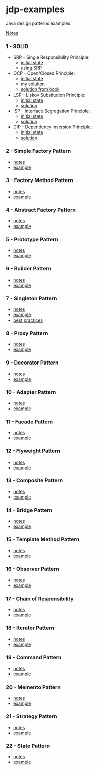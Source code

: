 # jdp-examples
Java design patterns examples.

[Notes](notes/index.md)

### 1 - SOLID
* SRP - Single Responsibility Principle: 
    * [initial state](src/main/java/learn/dp/jdpexamples/c01solid/srp/initial)
    * [using SRP](src/main/java/learn/dp/jdpexamples/c01solid/srp/usingsrp)
* OCP - Open/Closed Principle: 
    * [initial state](src/main/java/learn/dp/jdpexamples/c01solid/ocp/initial)
    * [my solution](src/main/java/learn/dp/jdpexamples/c01solid/ocp/mysolution)
    * [solution from book](src/main/java/learn/dp/jdpexamples/c01solid/ocp/booksolution)
* LSP - Liskov Substitution Principle: 
    * [initial state](src/main/java/learn/dp/jdpexamples/c01solid/lsp/initial)
    * [solution](src/main/java/learn/dp/jdpexamples/c01solid/lsp/solution)
* ISP - Interface Segregation Principle: 
    * [initial state](src/main/java/learn/dp/jdpexamples/c01solid/isp/initial)
    * [solution](src/main/java/learn/dp/jdpexamples/c01solid/isp/solution)
* DIP - Dependency Inversion Principle: 
    * [initial state](src/main/java/learn/dp/jdpexamples/c01solid/dip/initial)
    * [solution](src/main/java/learn/dp/jdpexamples/c01solid/dip/solution)

### 2 - Simple Factory Pattern
* [notes](notes/c02simpleFactory.md)
* [example](src/main/java/learn/dp/jdpexamples/c02simplefactory)

### 3 - Factory Method Pattern
* [notes](notes/c03factoryMethod.md)
* [example](src/main/java/learn/dp/jdpexamples/c03factorymethod)

### 4 - Abstract Factory Pattern
* [notes](notes/c04abstractFactory.md)
* [example](src/main/java/learn/dp/jdpexamples/c04abstractfactory)

### 5 - Prototype Pattern
* [notes](notes/c05prototype.md)
* [example](/src/main/java/learn/dp/jdpexamples/c05prototype)

### 6 - Builder Pattern
* [notes](notes/c06builder.md)
* [example](src/main/java/learn/dp/jdpexamples/c06builder)

### 7 - Singleton Pattern
* [notes](notes/c07singleton.md)
* [example](src/main/java/learn/dp/jdpexamples/c07singleton)
* [best practices](https://www.journaldev.com/1377/java-singleton-design-pattern-best-practices-examples)

### 8 - Proxy Pattern
* [notes](notes/c08proxy.md)
* [example](src/main/java/learn/dp/jdpexamples/c08proxy)

### 9 - Decorator Pattern
* [notes](notes/c09decorator.md)
* [example](src/main/java/learn/dp/jdpexamples/c09decorator)

### 10 - Adapter Pattern
* [notes](notes/c10adapter.md)
* [example](src/main/java/learn/dp/jdpexamples/c10adapter)

### 11 - Facade Pattern
* [notes](notes/c11facade.md)
* [example](src/main/java/learn/dp/jdpexamples/c11facade)

### 12 - Flyweight Pattern
* [notes](notes/c12flyweight.md)
* [example](src/main/java/learn/dp/jdpexamples/c12flyweight)

### 13 - Composite Pattern
* [notes](notes/c13composite.md)
* [example](src/main/java/learn/dp/jdpexamples/c13composite)

### 14 - Bridge Pattern
* [notes](notes/c14bridge.md)
* [example](src/main/java/learn/dp/jdpexamples/c14bridge)

### 15 - Template Method Pattern
* [notes](notes/c15templatemethod.md)
* [example](src/main/java/learn/dp/jdpexamples/c15templatemethod)

### 16 - Observer Pattern
* [notes](notes/c16observer.md)
* [example](src/main/java/learn/dp/jdpexamples/c16observer)

### 17 - Chain of Responsibility
* [notes](notes/c17chainofresponsibility.md)
* [example](src/main/java/learn/dp/jdpexamples/c17chainofresponsibility)

### 18 - Iterator Pattern
* [notes](notes/c18iterator.md)
* [example](src/main/java/learn/dp/jdpexamples/c18iterator)

### 19 - Command Pattern
* [notes](notes/c19command.md)
* [example](src/main/java/learn/dp/jdpexamples/c19command)

### 20 - Memento Pattern
* [notes](notes/c20memento.md)
* [example](src/main/java/learn/dp/jdpexamples/c20memento)

### 21 - Strategy Pattern
* [notes](notes/c21strategy.md)
* [example](src/main/java/learn/dp/jdpexamples/c21strategy)

### 22 - State Pattern
* [notes](notes/c22state.md)
* [example](src/main/java/learn/dp/jdpexamples/c22state)
